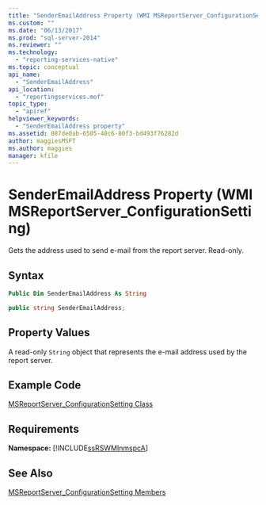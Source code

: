 ```yaml
---
title: "SenderEmailAddress Property (WMI MSReportServer_ConfigurationSetting) | Microsoft Docs"
ms.custom: ""
ms.date: "06/13/2017"
ms.prod: "sql-server-2014"
ms.reviewer: ""
ms.technology: 
  - "reporting-services-native"
ms.topic: conceptual
api_name: 
  - "SenderEmailAddress"
api_location: 
  - "reportingservices.mof"
topic_type: 
  - "apiref"
helpviewer_keywords: 
  - "SenderEmailAddress property"
ms.assetid: 087de0ab-6505-48c6-80f3-bd493f76282d
author: maggiesMSFT
ms.author: maggies
manager: kfile
---
```

# SenderEmailAddress Property (WMI MSReportServer_ConfigurationSetting)
  Gets the address used to send e-mail from the report server. Read-only.  
  
## Syntax  
  
```vb  
Public Dim SenderEmailAddress As String  
```  
  
```csharp  
public string SenderEmailAddress;  
```  
  
## Property Values  
 A read-only `String` object that represents the e-mail address used by the report server.  
  
## Example Code  
 [MSReportServer_ConfigurationSetting Class](msreportserver-configurationsetting-class.md)  
  
## Requirements  
 **Namespace:** [!INCLUDE[ssRSWMInmspcA](../../includes/ssrswminmspca-md.md)]  
  
## See Also  
 [MSReportServer_ConfigurationSetting Members](msreportserver-configurationsetting-members.md)  
  
  
